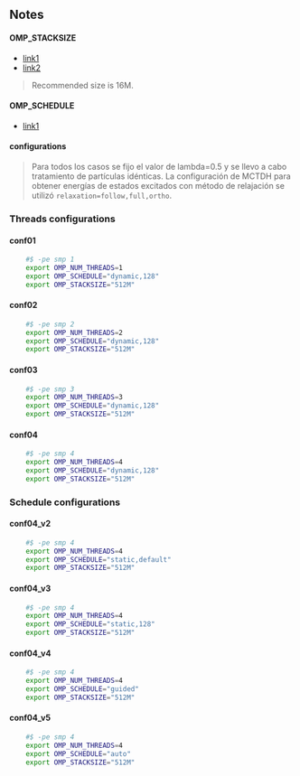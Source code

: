 ## Notes

#### OMP_STACKSIZE
+ [link1](https://www.openmp.org/spec-html/5.0/openmpse54.html)
+ [link2](https://www.bgu.ac.il/intel_fortran_docs/compiler_f/main_for/mergedProjects/optaps_for/common/optaps_par_var.htm)
> Recommended size is 16M.

#### OMP_SCHEDULE
+ [link1](https://www.openmp.org/spec-html/5.0/openmpse49.html)

#### configurations
> Para todos los casos se fijo el valor de lambda=0.5 y se llevo a cabo tratamiento de partículas idénticas.
> La configuración de MCTDH para obtener energías de estados excitados con método de relajación se utilizó `relaxation=follow,full,ortho`.

### Threads configurations

#### conf01
```bash
    #$ -pe smp 1
    export OMP_NUM_THREADS=1
    export OMP_SCHEDULE="dynamic,128"
    export OMP_STACKSIZE="512M"
```

#### conf02
```bash
    #$ -pe smp 2
    export OMP_NUM_THREADS=2
    export OMP_SCHEDULE="dynamic,128"
    export OMP_STACKSIZE="512M"
```

#### conf03
```bash
    #$ -pe smp 3
    export OMP_NUM_THREADS=3
    export OMP_SCHEDULE="dynamic,128"
    export OMP_STACKSIZE="512M"
```

#### conf04
```bash
    #$ -pe smp 4
    export OMP_NUM_THREADS=4
    export OMP_SCHEDULE="dynamic,128"
    export OMP_STACKSIZE="512M"
```

### Schedule configurations

#### conf04_v2
```bash
    #$ -pe smp 4
    export OMP_NUM_THREADS=4
    export OMP_SCHEDULE="static,default"
    export OMP_STACKSIZE="512M"
```

#### conf04_v3
```bash
    #$ -pe smp 4
    export OMP_NUM_THREADS=4
    export OMP_SCHEDULE="static,128"
    export OMP_STACKSIZE="512M"
```

#### conf04_v4
```bash
    #$ -pe smp 4
    export OMP_NUM_THREADS=4
    export OMP_SCHEDULE="guided"
    export OMP_STACKSIZE="512M"
```

#### conf04_v5
```bash
    #$ -pe smp 4
    export OMP_NUM_THREADS=4
    export OMP_SCHEDULE="auto"
    export OMP_STACKSIZE="512M"
```